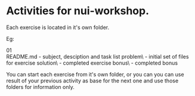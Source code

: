 # Activities for nui-workshop.

Each exercise is located in it's own folder.

Eg:

01\
    README.md - subject, desciption and task list
    problem\  - initial set of files for exercise
    solution\ - completed exercise
    bonus\    - completed bonus

You can start each exercise from it's own folder, or
you can you can use result of your previous activity
as base for the next one and use those folders for
information only.
